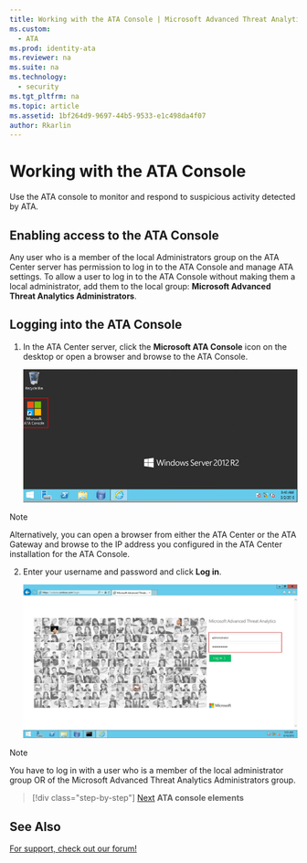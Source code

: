 ```yaml
---
title: Working with the ATA Console | Microsoft Advanced Threat Analytics
ms.custom:
  - ATA
ms.prod: identity-ata
ms.reviewer: na
ms.suite: na
ms.technology:
  - security
ms.tgt_pltfrm: na
ms.topic: article
ms.assetid: 1bf264d9-9697-44b5-9533-e1c498da4f07
author: Rkarlin
---
```

# Working with the ATA Console

Use the ATA console to monitor and respond to suspicious activity detected by ATA.

## Enabling access to the ATA Console
Any user who is a member of the local Administrators group on the ATA Center server has permission to log in to the ATA Console and manage ATA settings.
To allow a user to log in to the ATA Console without making them a local administrator, add them to the local group: **Microsoft Advanced Threat Analytics Administrators**.

## Logging into the ATA Console

1. In the ATA Center server, click the **Microsoft ATA Console**  icon on the desktop or open a browser and browse to the ATA Console.

    ![ATA server icon](media/ata-server-icon.png)

> [!NOTE]
> Alternatively, you can open a browser from either the ATA Center or the ATA Gateway and browse to the IP address you configured in the ATA Center installation for the ATA Console.    

2.  Enter your username and password and click **Log in**.

    ![ATA login screen image](media/ATA-log-in-screen.jpg)

> [!NOTE]
> You have to log in with a user who is a member of the local administrator group OR of the  Microsoft Advanced Threat Analytics Administrators group.


>[!div class="step-by-step"]
[Next](https://docsmsftstage.azurewebsites.net/ATA/Understand/ata-console-elements.html)
**ATA console elements**

## See Also
[For support, check out our forum!](https://social.technet.microsoft.com/Forums/security/en-US/home?forum=mata)
